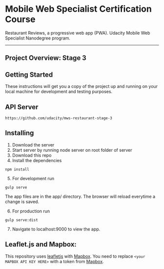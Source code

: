 # Mobile Web Specialist Certification Course

Restaurant Reviews, a progressive web app (PWA). Udacity Mobile Web Specialist Nanodegree program.

---

## Project Overview: Stage 3

## Getting Started

These instructions will get you a copy of the project up and running on your local machine for development and testing purposes.

## API Server

```
https://github.com/udacity/mws-restaurant-stage-3
```

## Installing

1. Download the server
2. Start server by running node server on root folder of server
3. Download this repo
4. Install the dependencies
```
npm install
```
5. For development run
```
gulp serve
```
The app files are in the app/ directory. The browser will reload everytime a change is saved.

6. For production run
```
gulp serve:dist
```
7. Navigate to localhost:9000 to view the app.

## Leaflet.js and Mapbox:

This repository uses [leafletjs](https://leafletjs.com/) with [Mapbox](https://www.mapbox.com/). You need to replace `<your MAPBOX API KEY HERE>` with a token from [Mapbox](https://www.mapbox.com/).
